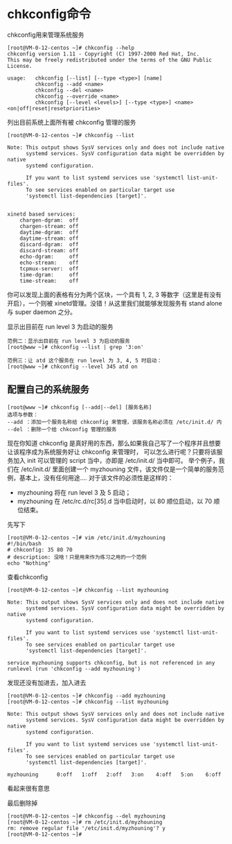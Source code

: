 # chkconfig命令

chkconfig用来管理系统服务

```
[root@VM-0-12-centos ~]# chkconfig --help
chkconfig version 1.11 - Copyright (C) 1997-2000 Red Hat, Inc.
This may be freely redistributed under the terms of the GNU Public License.

usage:   chkconfig [--list] [--type <type>] [name]
         chkconfig --add <name>
         chkconfig --del <name>
         chkconfig --override <name>
         chkconfig [--level <levels>] [--type <type>] <name> <on|off|reset|resetpriorities>
```

列出目前系统上面所有被 chkconfig 管理的服务

```
[root@VM-0-12-centos ~]# chkconfig --list

Note: This output shows SysV services only and does not include native
      systemd services. SysV configuration data might be overridden by native
      systemd configuration.

      If you want to list systemd services use 'systemctl list-unit-files'.
      To see services enabled on particular target use
      'systemctl list-dependencies [target]'.


xinetd based services:
	chargen-dgram: 	off
	chargen-stream:	off
	daytime-dgram: 	off
	daytime-stream:	off
	discard-dgram: 	off
	discard-stream:	off
	echo-dgram:    	off
	echo-stream:   	off
	tcpmux-server: 	off
	time-dgram:    	off
	time-stream:   	off

```


你可以发现上面的表格有分为两个区块，一个具有 1, 2, 3 等数字（这里是有没有开启），一个则被 xinetd管理。没错！从这里我们就能够发现服务有 stand alone 与 super daemon 之分。

显示出目前在 run level 3 为启动的服务

```
范例二：显示出目前在 run level 3 为启动的服务
[root@www ~]# chkconfig --list | grep '3:on'

范例三：让 atd 这个服务在 run level 为 3, 4, 5 时启动：
[root@www ~]# chkconfig --level 345 atd on
```

## **配置自己的系统服务**

```
[root@www ~]# chkconfig [--add|--del] [服务名称]
选项与参数：
--add ：添加一个服务名称给 chkconfig 来管理，该服务名称必须在 /etc/init.d/ 内
--del ：删除一个给 chkconfig 管理的服务
```

现在你知道 chkconfig 是真好用的东西，那么如果我自己写了一个程序并且想要让该程序成为系统服务好让 chkconfig 来管理时， 可以怎么进行呢？只要将该服务加入 init 可以管理的 script 当中，亦即是 /etc/init.d/ 当中即可。 举个例子，我们在 /etc/init.d/ 里面创建一个 myzhouning 文件，该文件仅是一个简单的服务范例，基本上，没有任何用途.... 对于该文件的必须性是这样的：

- myzhouning  将在 run level 3 及 5 启动；
- myzhouning 在 /etc/rc.d/rc[35].d 当中启动时，以 80 顺位启动，以 70 顺位结束。

先写下

```
[root@VM-0-12-centos ~]# vim /etc/init.d/myzhouning
#!/bin/bash
# chkconfig: 35 80 70
# description: 没啥！只是用来作为练习之用的一个范例
echo "Nothing"
```

查看chkconfig

```
[root@VM-0-12-centos ~]# chkconfig --list myzhouning 

Note: This output shows SysV services only and does not include native
      systemd services. SysV configuration data might be overridden by native
      systemd configuration.

      If you want to list systemd services use 'systemctl list-unit-files'.
      To see services enabled on particular target use
      'systemctl list-dependencies [target]'.

service myzhouning supports chkconfig, but is not referenced in any runlevel (run 'chkconfig --add myzhouning')

```

发现还没有加进去，加入进去

```
[root@VM-0-12-centos ~]# chkconfig --add myzhouning 
[root@VM-0-12-centos ~]# chkconfig --list myzhouning

Note: This output shows SysV services only and does not include native
      systemd services. SysV configuration data might be overridden by native
      systemd configuration.

      If you want to list systemd services use 'systemctl list-unit-files'.
      To see services enabled on particular target use
      'systemctl list-dependencies [target]'.

myzhouning     	0:off	1:off	2:off	3:on	4:off	5:on	6:off
```

看起来很有意思

最后删除掉

```
[root@VM-0-12-centos ~]# chkconfig --del myzhouning 
[root@VM-0-12-centos ~]# rm /etc/init.d/myzhouning 
rm: remove regular file '/etc/init.d/myzhouning'? y
[root@VM-0-12-centos ~]# 
```

